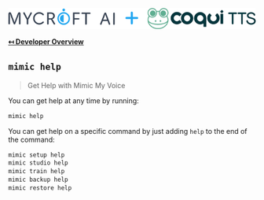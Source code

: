 ![Header Logo](img/header.png "Header Logo")

**[↤ Developer Overview](../README.md#developer-overview)**

`mimic help`
---

> Get Help with Mimic My Voice

You can get help at any time by running:

```bash
mimic help
```

You can get help on a specific command by just adding `help` to the end of the command:

```bash
mimic setup help
mimic studio help
mimic train help
mimic backup help
mimic restore help
```
